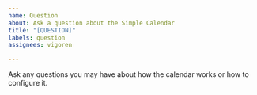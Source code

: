 ```yaml
---
name: Question
about: Ask a question about the Simple Calendar
title: "[QUESTION]"
labels: question
assignees: vigoren

---
```


Ask any questions you may have about how the calendar works or how to configure it.
